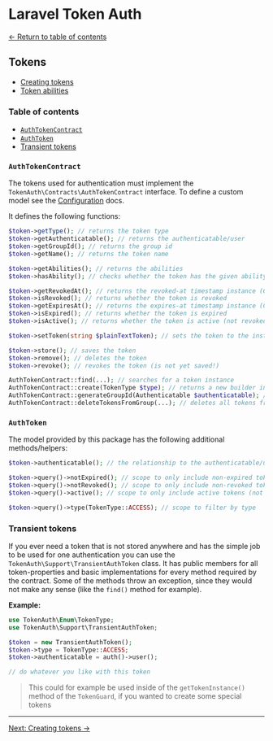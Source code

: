 # Laravel Token Auth

[&larr; Return to table of contents](./README.md)

## Tokens

- [Creating tokens](./02-01-creating-tokens.md)
- [Token abilities](./02-02-token-abilities.md)

### Table of contents

- [`AuthTokenContract`](#authtokencontract)
- [`AuthToken`](#authtoken)
- [Transient tokens](#transient-tokens)

### `AuthTokenContract`

The tokens used for authentication must implement the `TokenAuth\Contracts\AuthTokenContract` interface. To define a custom model see the [Configuration](./04-configuration.md#customize-token-class) docs.

It defines the following functions:

```php
$token->getType(); // returns the token type
$token->getAuthenticatable(); // returns the authenticatable/user
$token->getGroupId(); // returns the group id
$token->getName(); // returns the token name

$token->getAbilities(); // returns the abilities
$token->hasAbility(); // checks whether the token has the given ability

$token->getRevokedAt(); // returns the revoked-at timestamp instance (CarbonInterface)
$token->isRevoked(); // returns whether the token is revoked
$token->getExpiresAt(); // returns the expires-at timestamp instance (CarbonInterface)
$token->isExpired(); // returns whether the token is expired
$token->isActive(); // returns whether the token is active (not revoked, not expired)

$token->setToken(string $plainTextToken); // sets the token to the instance (will be hashed)

$token->store(); // saves the token
$token->remove(); // deletes the token
$token->revoke(); // revokes the token (is not yet saved!)

AuthTokenContract::find(...); // searches for a token instance
AuthTokenContract::create(TokenType $type); // returns a new builder instance
AuthTokenContract::generateGroupId(Authenticatable $authenticatable); // returns a new group id for the given authenticatable
AuthTokenContract::deleteTokensFromGroup(...); // deletes all tokens from the given group
```

### `AuthToken`

The model provided by this package has the following additional methods/helpers:

```php
$token->authenticatable(); // the relationship to the authenticatable/user

$token->query()->notExpired(); // scope to only include non-expired tokens
$token->query()->notRevoked(); // scope to only include non-revoked tokens
$token->query()->active(); // scope to only include active tokens (not revoked, not expired)

$token->query()->type(TokenType::ACCESS); // scope to filter by type
```

### Transient tokens

If you ever need a token that is not stored anywhere and has the simple job to be used for one authentication you can use the `TokenAuth\Support\TransientAuthToken` class. It has public members for all token-properties and basic implementations for every method required by the contract. Some of the methods throw an exception, since they would not make any sense (like the `find()` method for example).

**Example:**

```php
use TokenAuth\Enum\TokenType;
use TokenAuth\Support\TransientAuthToken;

$token = new TransientAuthToken();
$token->type = TokenType::ACCESS;
$token->authenticatable = auth()->user();

// do whatever you like with this token
```

> This could for example be used inside of the `getTokenInstance()` method of the `TokenGuard`, if you wanted to create some special tokens

---

[Next: Creating tokens &rarr;](./02-01-creating-tokens.md)
